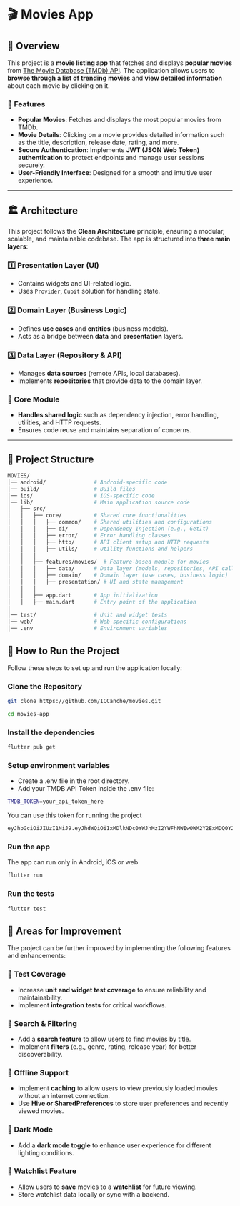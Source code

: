 # 🎬 Movies App  

## 📌 Overview  

This project is a **movie listing app** that fetches and displays **popular movies** from [The Movie Database (TMDb) API](https://developer.themoviedb.org/). The application allows users to **browse through a list of trending movies** and **view detailed information** about each movie by clicking on it.  

### 🔹 Features  
- **Popular Movies**: Fetches and displays the most popular movies from TMDb.  
- **Movie Details**: Clicking on a movie provides detailed information such as the title, description, release date, rating, and more.  
- **Secure Authentication**: Implements **JWT (JSON Web Token) authentication** to protect endpoints and manage user sessions securely.  
- **User-Friendly Interface**: Designed for a smooth and intuitive user experience.  

---

## 🏛 Architecture  

This project follows the **Clean Architecture** principle, ensuring a modular, scalable, and maintainable codebase. The app is structured into **three main layers**:  

### **1️⃣ Presentation Layer (UI)**
- Contains widgets and UI-related logic.  
- Uses `Provider`, `Cubit` solution for handling state.  

### **2️⃣ Domain Layer (Business Logic)**
- Defines **use cases** and **entities** (business models).  
- Acts as a bridge between **data** and **presentation** layers.  

### **3️⃣ Data Layer (Repository & API)**
- Manages **data sources** (remote APIs, local databases).  
- Implements **repositories** that provide data to the domain layer.  

### 🔹 Core Module  
- **Handles shared logic** such as dependency injection, error handling, utilities, and HTTP requests.  
- Ensures code reuse and maintains separation of concerns.  

---

## 📂 Project Structure  

```bash
MOVIES/
│── android/               # Android-specific code
│── build/                 # Build files
│── ios/                   # iOS-specific code
│── lib/                   # Main application source code
│   ├── src/              
│   │   ├── core/          # Shared core functionalities
│   │   │   ├── common/    # Shared utilities and configurations
│   │   │   ├── di/        # Dependency Injection (e.g., GetIt)
│   │   │   ├── error/     # Error handling classes
│   │   │   ├── http/      # API client setup and HTTP requests
│   │   │   ├── utils/     # Utility functions and helpers
│   │   │
│   │   ├── features/movies/  # Feature-based module for movies
│   │   │   ├── data/      # Data layer (models, repositories, API calls)
│   │   │   ├── domain/    # Domain layer (use cases, business logic)
│   │   │   ├── presentation/ # UI and state management
│   │   │
│   │   ├── app.dart       # App initialization
│   │   ├── main.dart      # Entry point of the application
│
│── test/                  # Unit and widget tests
│── web/                   # Web-specific configurations
│── .env                   # Environment variables
```

## 🚀 How to Run the Project  

Follow these steps to set up and run the application locally:

### Clone the Repository  

```bash
git clone https://github.com/ICCanche/movies.git

cd movies-app
```

### Install the dependencies 

```bash
flutter pub get
```


### Setup environment variables 

- Create a .env file in the root directory.
- Add your TMDB API Token inside the .env file:

```bash
TMDB_TOKEN=your_api_token_here
```

You can use this token for running the project

```bash
eyJhbGciOiJIUzI1NiJ9.eyJhdWQiOiIxMDlkNDc0YWJhMzI2YWFhNWIwOWM2Y2ExMDQ0Y2UzYSIsIm5iZiI6MTcwODU2MjQ4MS43NDcsInN1YiI6IjY1ZDY5ODMxOTk3NGVlMDE3YjA1YmUzZCIsInNjb3BlcyI6WyJhcGlfcmVhZCJdLCJ2ZXJzaW9uIjoxfQ.stLcnGAMZCuRGf2YthvV2vpHSobUPTcO9vcZZcW5gAE
```

### Run the app

The app can run only in Android, iOS or web

```bash
flutter run
```

### Run the tests

```bash
flutter test
```

## 🚀 Areas for Improvement  

The project can be further improved by implementing the following features and enhancements:

### 🔹 Test Coverage  
- Increase **unit and widget test coverage** to ensure reliability and maintainability.  
- Implement **integration tests** for critical workflows.  

### 🔹 Search & Filtering  
- Add a **search feature** to allow users to find movies by title.  
- Implement **filters** (e.g., genre, rating, release year) for better discoverability.  

### 🔹 Offline Support  
- Implement **caching** to allow users to view previously loaded movies without an internet connection.  
- Use **Hive or SharedPreferences** to store user preferences and recently viewed movies.  

### 🔹 Dark Mode  
- Add a **dark mode toggle** to enhance user experience for different lighting conditions.  

### 🔹 Watchlist Feature  
- Allow users to **save** movies to a **watchlist** for future viewing.  
- Store watchlist data locally or sync with a backend.  
